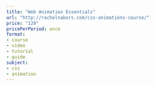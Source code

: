 ```yaml
---
title: "Web Animation Essentials"
url: "http://rachelnabors.com/css-animations-course/"
price: "129"
pricePerPeriod: once
format: 
- course
- video
- tutorial
- guide
subject: 
- css
- animation
---
```

